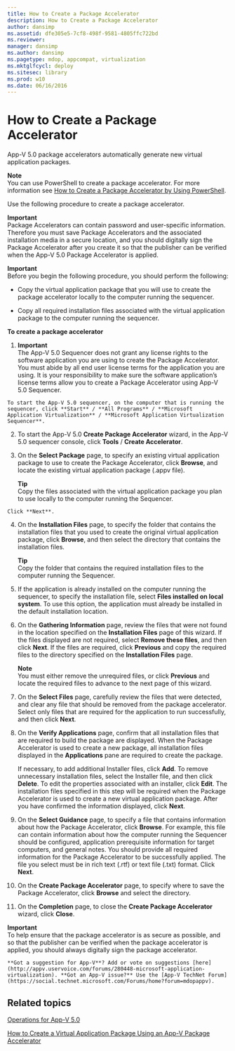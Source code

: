 ```yaml
---
title: How to Create a Package Accelerator
description: How to Create a Package Accelerator
author: dansimp
ms.assetid: dfe305e5-7cf8-498f-9581-4805ffc722bd
ms.reviewer: 
manager: dansimp
ms.author: dansimp
ms.pagetype: mdop, appcompat, virtualization
ms.mktglfcycl: deploy
ms.sitesec: library
ms.prod: w10
ms.date: 06/16/2016
---
```



# How to Create a Package Accelerator


App-V 5.0 package accelerators automatically generate new virtual application packages.

**Note**  
You can use PowerShell to create a package accelerator. For more information see [How to Create a Package Accelerator by Using PowerShell](how-to-create-a-package-accelerator-by-using-powershell.md).



Use the following procedure to create a package accelerator.

**Important**  
Package Accelerators can contain password and user-specific information. Therefore you must save Package Accelerators and the associated installation media in a secure location, and you should digitally sign the Package Accelerator after you create it so that the publisher can be verified when the App-V 5.0 Package Accelerator is applied.



**Important**  
Before you begin the following procedure, you should perform the following:

-   Copy the virtual application package that you will use to create the package accelerator locally to the computer running the sequencer.

-   Copy all required installation files associated with the virtual application package to the computer running the sequencer.



**To create a package accelerator**

1.  **Important**  
    The App-V 5.0 Sequencer does not grant any license rights to the software application you are using to create the Package Accelerator. You must abide by all end user license terms for the application you are using. It is your responsibility to make sure the software application’s license terms allow you to create a Package Accelerator using App-V 5.0 Sequencer.



~~~
To start the App-V 5.0 sequencer, on the computer that is running the sequencer, click **Start** / **All Programs** / **Microsoft Application Virtualization** / **Microsoft Application Virtualization Sequencer**.
~~~

2. To start the App-V 5.0 **Create Package Accelerator** wizard, in the App-V 5.0 sequencer console, click **Tools** / **Create Accelerator**.

3. On the **Select Package** page, to specify an existing virtual application package to use to create the Package Accelerator, click **Browse**, and locate the existing virtual application package (.appv file).

   **Tip**  
   Copy the files associated with the virtual application package you plan to use locally to the computer running the Sequencer.



~~~
Click **Next**.
~~~

4. On the **Installation Files** page, to specify the folder that contains the installation files that you used to create the original virtual application package, click **Browse**, and then select the directory that contains the installation files.

   **Tip**  
   Copy the folder that contains the required installation files to the computer running the Sequencer.



5. If the application is already installed on the computer running the sequencer, to specify the installation file, select **Files installed on local system**. To use this option, the application must already be installed in the default installation location.

6. On the **Gathering Information** page, review the files that were not found in the location specified on the **Installation Files** page of this wizard. If the files displayed are not required, select **Remove these files**, and then click **Next**. If the files are required, click **Previous** and copy the required files to the directory specified on the **Installation Files** page.

   **Note**  
   You must either remove the unrequired files, or click **Previous** and locate the required files to advance to the next page of this wizard.



7. On the **Select Files** page, carefully review the files that were detected, and clear any file that should be removed from the package accelerator. Select only files that are required for the application to run successfully, and then click **Next**.

8. On the **Verify Applications** page, confirm that all installation files that are required to build the package are displayed. When the Package Accelerator is used to create a new package, all installation files displayed in the **Applications** pane are required to create the package.

   If necessary, to add additional Installer files, click **Add**. To remove unnecessary installation files, select the Installer file, and then click **Delete**. To edit the properties associated with an installer, click **Edit**. The installation files specified in this step will be required when the Package Accelerator is used to create a new virtual application package. After you have confirmed the information displayed, click **Next**.

9. On the **Select Guidance** page, to specify a file that contains information about how the Package Accelerator, click **Browse**. For example, this file can contain information about how the computer running the Sequencer should be configured, application prerequisite information for target computers, and general notes. You should provide all required information for the Package Accelerator to be successfully applied. The file you select must be in rich text (.rtf) or text file (.txt) format. Click **Next**.

10. On the **Create Package Accelerator** page, to specify where to save the Package Accelerator, click **Browse** and select the directory.

11. On the **Completion** page, to close the **Create Package Accelerator** wizard, click **Close**.

   **Important**  
   To help ensure that the package accelerator is as secure as possible, and so that the publisher can be verified when the package accelerator is applied, you should always digitally sign the package accelerator.



~~~
**Got a suggestion for App-V**? Add or vote on suggestions [here](http://appv.uservoice.com/forums/280448-microsoft-application-virtualization). **Got an App-V issue?** Use the [App-V TechNet Forum](https://social.technet.microsoft.com/Forums/home?forum=mdopappv).
~~~

## Related topics


[Operations for App-V 5.0](operations-for-app-v-50.md)

[How to Create a Virtual Application Package Using an App-V Package Accelerator](how-to-create-a-virtual-application-package-using-an-app-v-package-accelerator.md)









